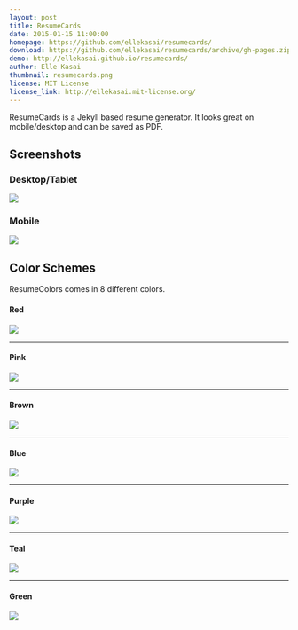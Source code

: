 ```yaml
---
layout: post
title: ResumeCards
date: 2015-01-15 11:00:00
homepage: https://github.com/ellekasai/resumecards/
download: https://github.com/ellekasai/resumecards/archive/gh-pages.zip
demo: http://ellekasai.github.io/resumecards/
author: Elle Kasai
thumbnail: resumecards.png
license: MIT License
license_link: http://ellekasai.mit-license.org/
---
```


ResumeCards is a Jekyll based resume generator. It looks great on
mobile/desktop and can be saved as PDF.

## Screenshots

### Desktop/Tablet

![](http://cl.ly/image/3O342N0b0y1h/sample_default.png)

### Mobile

![](http://cl.ly/ZKCy/resume_sample_mobile.png)

## Color Schemes

ResumeColors comes in 8 different colors.

#### Red

![](http://cl.ly/image/0Q442g393E0O/sample_red.png)

---

#### Pink

![](http://cl.ly/image/2r0d3C201Q2y/sample_pink.png)

---

#### Brown

![](http://cl.ly/image/1A3p0v2n2I2O/sample_brown.png)

---

#### Blue

![](http://cl.ly/image/102r3e1y010w/sample_blue.png)

---

#### Purple

![](http://cl.ly/image/130Y2y1X1228/sample_purple.png)

---

#### Teal

![](http://cl.ly/image/3L042k3L3i2m/sample_teal.png)

---

#### Green

![](http://cl.ly/image/031u3a070V3f/sample_green.png)
